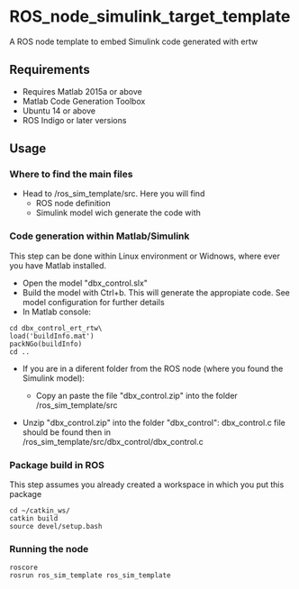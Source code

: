 # ROS_node_simulink_target_template
A ROS node template to embed Simulink code generated with ertw



## Requirements

* Requires Matlab 2015a or above
* Matlab Code Generation Toolbox
* Ubuntu 14 or above
* ROS Indigo or later versions

## Usage
### Where to find the main files
* Head to /ros_sim_template/src. Here you will find
  - ROS node definition
  - Simulink model  wich generate the code with

### Code generation within Matlab/Simulink
This step can be done within Linux environment or Widnows, where ever you have Matlab installed.

* Open the model "dbx_control.slx"
* Build the model with Ctrl+b. This will generate the appropiate code. See model configuration for further details
* In Matlab console:
```
cd dbx_control_ert_rtw\
load('buildInfo.mat')
packNGo(buildInfo)
cd ..
```
* If you are in a diferent folder from the ROS node (where you found the Simulink model):
  - Copy an paste the file "dbx_control.zip" into the folder /ros_sim_template/src
 
* Unzip "dbx_control.zip" into the folder "dbx_control": dbx_control.c file should be found then in /ros_sim_template/src/dbx_control/dbx_control.c

### Package build in ROS
This step assumes you already created a workspace in which you put this package

```
cd ~/catkin_ws/
catkin build
source devel/setup.bash
```
### Running the node
```
roscore
rosrun ros_sim_template ros_sim_template 
```

